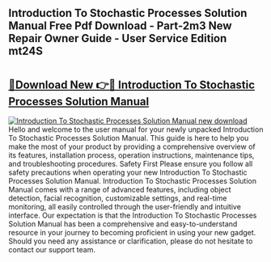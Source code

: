 ## Introduction To Stochastic Processes Solution Manual Free Pdf Download - Part-2m3 New Repair Owner Guide - User Service Edition mt24S

# <h2><a href="http://bc50001.oget.top/?id=Introduction+To+Stochastic+Processes+Solution+Manual">🔗Download New 👉🔴 Introduction To Stochastic Processes Solution Manual</a></h2>

[![Introduction To Stochastic Processes Solution Manual new download](https://i.imgur.com/5g1atiW.png)](http://bc50001.oget.top/?id=Introduction+To+Stochastic+Processes+Solution+Manual)
Hello and welcome to the user manual for your newly unpacked Introduction To Stochastic Processes Solution Manual. This guide is here to help you make the most of your product by providing a comprehensive overview of its features, installation process, operation instructions, maintenance tips, and troubleshooting procedures. Safety First Please ensure you follow all safety precautions when operating your new Introduction To Stochastic Processes Solution Manual. Introduction To Stochastic Processes Solution Manual comes with a range of advanced features, including object detection, facial recognition, customizable settings, and real-time monitoring, all easily controlled through the user-friendly and intuitive interface. Our expectation is that the Introduction To Stochastic Processes Solution Manual has been a comprehensive and easy-to-understand resource in your journey to becoming proficient in using your new gadget. Should you need any assistance or clarification, please do not hesitate to contact our support team.

